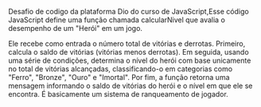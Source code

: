 Desafio de codigo da plataforma Dio do curso de JavaScript,Esse código JavaScript define uma função chamada calcularNivel que avalia o desempenho de um "Herói" em um jogo.

Ele recebe como entrada o número total de vitórias e derrotas. Primeiro, calcula o saldo de vitórias (vitórias menos derrotas). Em seguida, usando uma série de condições, determina o nível do herói com base unicamente no total de vitórias alcançadas, classificando-o em categorias como "Ferro", "Bronze", "Ouro" e "Imortal". Por fim, a função retorna uma mensagem informando o saldo de vitórias do herói e o nível em que ele se encontra. É basicamente um sistema de ranqueamento de jogador.
